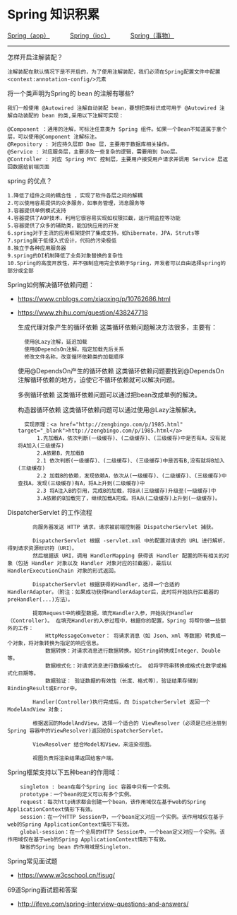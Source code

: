 # Spring 知识积累

<p>
<a href="#" onclick="refreshSpringContent('aop')">Spring（aop）</a>&emsp;&emsp;&emsp;
<a href="#" onclick="refreshSpringContent('ioc')">Spring（ioc）</a>&emsp;&emsp;&emsp;
<a href="#" onclick="refreshSpringContent('transactional')">Spring（事物）</a>&emsp;&emsp;&emsp;
</p>

----
怎样开启注解装配？

    注解装配在默认情况下是不开启的，为了使用注解装配，我们必须在Spring配置文件中配置 <context:annotation-config/>元素    

将一个类声明为Spring的 bean 的注解有哪些?

    我们一般使用 @Autowired 注解自动装配 bean，要想把类标识成可用于 @Autowired 注解自动装配的 bean 的类,采用以下注解可实现：

    @Component ：通用的注解，可标注任意类为 Spring 组件。如果一个Bean不知道属于拿个层，可以使用@Component 注解标注。
    @Repository : 对应持久层即 Dao 层，主要用于数据库相关操作。
    @Service : 对应服务层，主要涉及一些复杂的逻辑，需要用到 Dao层。
    @Controller : 对应 Spring MVC 控制层，主要用户接受用户请求并调用 Service 层返回数据给前端页面

spring 的优点？

    1.降低了组件之间的耦合性 ，实现了软件各层之间的解耦 
    2.可以使用容易提供的众多服务，如事务管理，消息服务等 
    3.容器提供单例模式支持 
    4.容器提供了AOP技术，利用它很容易实现如权限拦截，运行期监控等功能 
    5.容器提供了众多的辅助类，能加快应用的开发 
    6.spring对于主流的应用框架提供了集成支持，如hibernate，JPA，Struts等 
    7.spring属于低侵入式设计，代码的污染极低 
    8.独立于各种应用服务器 
    9.spring的DI机制降低了业务对象替换的复杂性 
    10.Spring的高度开放性，并不强制应用完全依赖于Spring，开发者可以自由选择spring的部分或全部 

Spring如何解决循环依赖问题：

- <a href="https://www.cnblogs.com/xiaoxing/p/10762686.html" target="_blank">https://www.cnblogs.com/xiaoxing/p/10762686.html </a>
- <a href="https://www.zhihu.com/question/438247718" target="_blank">https://www.zhihu.com/question/438247718 </a>

    生成代理对象产生的循环依赖
        这类循环依赖问题解决方法很多，主要有：
        
        使用@Lazy注解，延迟加载
        使用@DependsOn注解，指定加载先后关系
        修改文件名称，改变循环依赖类的加载顺序
    使用@DependsOn产生的循环依赖
        这类循环依赖问题要找到@DependsOn注解循环依赖的地方，迫使它不循环依赖就可以解决问题。
    
    多例循环依赖
        这类循环依赖问题可以通过把bean改成单例的解决。
    
    构造器循环依赖
        这类循环依赖问题可以通过使用@Lazy注解解决。
        
        实现原理：<a href="http://zengbingo.com/p/1985.html" target="_blank">http://zengbingo.com/p/1985.html</a>
            1.先加载A，依次判断(一级缓存)、(二级缓存)、(三级缓存)中是否有A，没有就将A加入(三级缓存)
            2.A依赖B，先加载B
            2.1 依次判断(一级缓存)、(二级缓存)、(三级缓存)中是否有B,没有就将B加入(三级缓存)
            2.2 加载B的依赖，发现依赖A，依次从(一级缓存)、(二级缓存)、(三级缓存)中查找A，发现(三级缓存)有A，将A上升到(二级缓存)中
            2.3 将A注入B的引用，完成B的加载，将B从(三级缓存)升级至(一级缓存)中
            3.A依赖的B加载完了，继续加载A完成。将A从(二级缓存)上升到(一级缓存)。

DispatcherServlet 的工作流程

            向服务器发送 HTTP 请求，请求被前端控制器 DispatcherServlet 捕获。
        
            DispatcherServlet 根据 -servlet.xml 中的配置对请求的 URL 进行解析，得到请求资源标识符（URI）。
            然后根据该 URI，调用 HandlerMapping 获得该 Handler 配置的所有相关的对象（包括 Handler 对象以及 Handler 对象对应的拦截器），最后以HandlerExecutionChain 对象的形式返回。
        
            DispatcherServlet 根据获得的Handler，选择一个合适的 HandlerAdapter。（附注：如果成功获得HandlerAdapter后，此时将开始执行拦截器的 preHandler(...)方法）。
        
            提取Request中的模型数据，填充Handler入参，开始执行Handler（Controller)。 在填充Handler的入参过程中，根据你的配置，Spring 将帮你做一些额外的工作：
                HttpMessageConveter： 将请求消息（如 Json、xml 等数据）转换成一个对象，将对象转换为指定的响应信息。
                数据转换：对请求消息进行数据转换。如String转换成Integer、Double等。
                数据根式化：对请求消息进行数据格式化。 如将字符串转换成格式化数字或格式化日期等。
                数据验证： 验证数据的有效性（长度、格式等），验证结果存储到BindingResult或Error中。
        
            Handler(Controller)执行完成后，向 DispatcherServlet 返回一个 ModelAndView 对象；
        
            根据返回的ModelAndView，选择一个适合的 ViewResolver（必须是已经注册到 Spring 容器中的ViewResolver)返回给DispatcherServlet。
        
            ViewResolver 结合Model和View，来渲染视图。
        
            视图负责将渲染结果返回给客户端。

Spring框架支持以下五种bean的作用域：

        singleton : bean在每个Spring ioc 容器中只有一个实例。
        prototype：一个bean的定义可以有多个实例。
        request：每次http请求都会创建一个bean，该作用域仅在基于web的Spring ApplicationContext情形下有效。
        session：在一个HTTP Session中，一个bean定义对应一个实例。该作用域仅在基于web的Spring ApplicationContext情形下有效。
        global-session：在一个全局的HTTP Session中，一个bean定义对应一个实例。该作用域仅在基于web的Spring ApplicationContext情形下有效。
        缺省的Spring bean 的作用域是Singleton.

Spring常见面试题

- <a href="https://www.w3cschool.cn/fisug/" target="_blank">https://www.w3cschool.cn/fisug/ </a>

69道Spring面试题和答案

- <a href="http://ifeve.com/spring-interview-questions-and-answers/" target="_blank">http://ifeve.com/spring-interview-questions-and-answers/ </a>
    
                       
